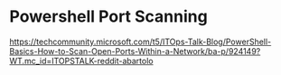 # Powershell Port Scanning
https://techcommunity.microsoft.com/t5/ITOps-Talk-Blog/PowerShell-Basics-How-to-Scan-Open-Ports-Within-a-Network/ba-p/924149?WT.mc_id=ITOPSTALK-reddit-abartolo